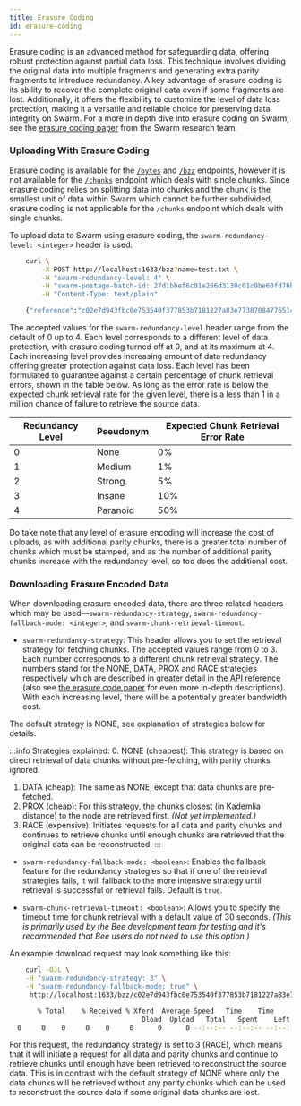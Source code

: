 ```yaml
---
title: Erasure Coding
id: erasure-coding
---
```


Erasure coding is an advanced method for safeguarding data, offering robust protection against partial data loss. This technique involves dividing the original data into multiple fragments and generating extra parity fragments to introduce redundancy. A key advantage of erasure coding is its ability to recover the complete original data even if some fragments are lost. Additionally, it offers the flexibility to customize the level of data loss protection, making it a versatile and reliable choice for preserving data integrity on Swarm. For a more in depth dive into erasure coding on Swarm, see the [erasure coding paper](https://papers.ethswarm.org/p/erasure/) from the Swarm research team. 

### Uploading With Erasure Coding

Erasure coding is available for the [`/bytes`](/api/#tag/Bytes) and [`/bzz`](/api/#tag/BZZ) endpoints, however it is not available for the [`/chunks`](/api/#tag/Chunk) endpoint which deals with single chunks. Since erasure coding relies on splitting data into chunks and the chunk is the smallest unit of data within Swarm which cannot be further subdivided, erasure coding is not applicable for the `/chunks` endpoint which deals with single chunks.

To upload data to Swarm using erasure coding, the `swarm-redundancy-level: <integer>` header is used:

```bash
    curl \
        -X POST http://localhost:1633/bzz?name=test.txt \
        -H "swarm-redundancy-level: 4" \
        -H "swarm-postage-batch-id: 27d1bbef6c01e266d3130c01c9be60fd76b4a69d6f8ea6291548e1644bcf9001" \
        -H "Content-Type: text/plain" 

    {"reference":"c02e7d943fbc0e753540f377853b7181227a83e773870847765143681511c97d"}
```

The accepted values for the `swarm-redundancy-level` header range from the default of 0 up to 4. Each level corresponds to a different level of data protection, with erasure coding turned off at 0, and at its maximum at 4. Each increasing level provides increasing amount of data redundancy offering greater protection against data loss. Each level has been formulated to guarantee against a certain percentage of chunk retrieval errors, shown in the table below. As long as the error rate is below the expected chunk retrieval rate for the given level, there is a less than 1 in a million chance of failure to retrieve the source data.

| Redundancy Level | Pseudonym | Expected Chunk Retrieval Error Rate |
| ---------------- | --------- | ----------------------------------- |
| 0                | None      | 0%                                  |
| 1                | Medium    | 1%                                  |
| 2                | Strong    | 5%                                  |
| 3                | Insane    | 10%                                 |
| 4                | Paranoid  | 50%                                 |

Do take note that any level of erasure encoding will increase the cost of uploads, as with additional parity chunks, there is a greater total number of chunks which must be stamped, and as the number of additional parity chunks increase with the redundancy level, so too does the additional cost.

### Downloading Erasure Encoded Data

When downloading erasure encoded data, there are three related headers which may be used—`swarm-redundancy-strategy`, `swarm-redundancy-fallback-mode: <integer>`, and `swarm-chunk-retrieval-timeout`. 

* `swarm-redundancy-strategy`:  This header allows you to set the retrieval strategy for fetching chunks. The accepted values range from 0 to 3. Each number corresponds to a different chunk retrieval strategy. The numbers stand for the NONE, DATA, PROX and RACE strategies respectively which are described in greater detail in [the API reference](/api/#tag/BZZ) (also see [the erasure code paper](https://papers.ethswarm.org/p/erasure/) for even more in-depth descriptions).  With each increasing level, there will be a potentially greater bandwidth cost. 

The default strategy is NONE, see explanation of strategies below for details.

:::info
Strategies explained:
0. NONE (cheapest): This strategy is based on direct retrieval of data chunks without pre-fetching, with parity chunks ignored. 
1. DATA (cheap): The same as NONE, except that data chunks are pre-fetched.
2. PROX (cheap): For this strategy, the chunks closest (in Kademlia distance) to the node are retrieved first. *(Not yet implemented.)*
3. RACE (expensive): Initiates requests for all data and parity chunks and continues to retrieve chunks until enough chunks are retrieved that the original data can be reconstructed. 
:::

* `swarm-redundancy-fallback-mode: <boolean>`: Enables the fallback feature for the redundancy strategies so that if one of the retrieval strategies fails, it will fallback to the more intensive strategy until retrieval is successful or retrieval fails. Default is `true`.

* `swarm-chunk-retrieval-timeout: <boolean>`: Allows you to specify the timeout time for chunk retrieval with a default value of 30 seconds. *(This is primarily used by the Bee development team for testing and it's recommended that Bee users do not need to use this option.)*

An example download request may look something like this:

```bash
    curl -OJL \
    -H "swarm-redundancy-strategy: 3" \
    -H "swarm-redundancy-fallback-mode: true" \
     http://localhost:1633/bzz/c02e7d943fbc0e753540f377853b7181227a83e773870847765143681511c97d/

       % Total    % Received % Xferd  Average Speed   Time    Time     Time  Current
                                 Dload  Upload   Total   Spent    Left  Speed
  0     0    0     0    0     0      0      0 --:--:-- --:--:-- --:--:--     0
```

For this request, the redundancy strategy is set to 3 (RACE), which means that it will initiate a request for all data and parity chunks and continue to retrieve chunks until enough have been retrieved to reconstruct the source data. This is in contrast with the default strategy of NONE where only the data chunks will be retrieved without any parity chunks which can be used to reconstruct the source data if some original data chunks are lost. 